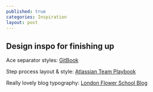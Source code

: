 ```yaml
---
published: true
categories: Inspiration
layout: post
---
```

## Design inspo for finishing up

Ace separator styles: [GitBook](https://www.gitbook.com/)

Step process layout & style: [Atlassian Team Playbook](https://www.atlassian.com/team-playbook/plays/sparring)

Really lovely blog typography: [London Flower School Blog](https://londonflowerschool.com/journal/christmas-at-london-flower-school)
